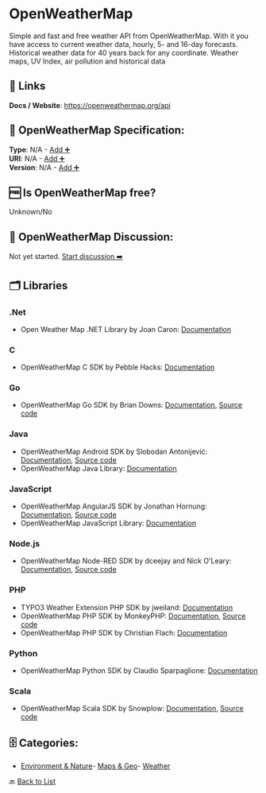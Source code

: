 # OpenWeatherMap

Simple and fast and free weather API from OpenWeatherMap. With it you have access to current weather data, hourly, 5- and 16-day forecasts. Historical weather data for 40 years back for any coordinate. Weather maps, UV Index, air pollution and historical data

##  🔗 Links
**Docs / Website**: https://openweathermap.org/api

## 🧬 OpenWeatherMap Specification:
**Type**: N/A - [Add ➕](https://github.com/apis-list/apis-list/edit/main/apis/openweathermap/openweathermap.yaml)  
**URI**: N/A - [Add ➕](https://github.com/apis-list/apis-list/edit/main/apis/openweathermap/openweathermap.yaml)  
**Version**: N/A - [Add ➕](https://github.com/apis-list/apis-list/edit/main/apis/openweathermap/openweathermap.yaml)

## 🆓 Is OpenWeatherMap free?
 Unknown/No 

## 💬 OpenWeatherMap Discussion:
Not yet started. [Start discussion ➡️](https://github.com/apis-list/apis-list/discussions/new)

## 🗂️ Libraries
### .Net
- Open Weather Map .NET Library by Joan Caron: [Documentation](https://github.com/joancaron/OpenWeatherMap-Api-Net)
### C
- OpenWeatherMap C SDK by Pebble Hacks: [Documentation](https://github.com/pebble-hacks/owm-weather)
### Go
- OpenWeatherMap Go SDK by Brian Downs: [Documentation](http://briandowns.github.io/openweathermap/), [Source code](https://github.com/briandowns/openweathermap)
### Java
- OpenWeatherMap Android SDK by Slobodan Antonijević: [Documentation](https://jitpack.io/#slobodanantonijevic/OpenWeatherMap-SDK), [Source code](https://github.com/slobodanantonijevic/OpenWeatherMap-SDK)
- OpenWeatherMap Java Library: [Documentation](https://github.com/migtavares/owmClient)
### JavaScript
- OpenWeatherMap AngularJS SDK by Jonathan Hornung: [Documentation](https://libraries.io/bower/angular-openweathermap-api-factory), [Source code](https://github.com/JohnnyTheTank/angular-openweathermap-api-factory)
- OpenWeatherMap JavaScript Library: [Documentation](http://weatherjs.com/)
### Node.js
- OpenWeatherMap Node-RED SDK by dceejay and Nick O'Leary: [Documentation](http://flows.nodered.org/node/node-red-node-openweathermap), [Source code](https://github.com/node-red/node-red-web-nodes/tree/master/openweathermap)
### PHP
- TYPO3 Weather Extension PHP SDK by jweiland: [Documentation](https://github.com/jweiland-net/weather2)
- OpenWeatherMap PHP SDK by MonkeyPHP: [Documentation](https://packagist.org/packages/monkeyphp/open-weather-map), [Source code](https://github.com/monkeyphp/open-weather-map)
- OpenWeatherMap PHP SDK by Christian Flach: [Documentation](https://github.com/cmfcmf/OpenWeatherMap-PHP-Api)
### Python
- OpenWeatherMap Python SDK by Claudio Sparpaglione: [Documentation](https://github.com/csparpa/pyowm)
### Scala
- OpenWeatherMap Scala SDK by Snowplow: [Documentation](http://snowplowanalytics.com/blog/2015/12/13/scala-weather-0.1.0-released/), [Source code](https://github.com/snowplow/scala-weather)


## 🗄️ Categories:
- [Environment & Nature](https://github.com/apis-list/apis-list#environment--nature-)- [Maps & Geo](https://github.com/apis-list/apis-list#maps--geo-)- [Weather](https://github.com/apis-list/apis-list#weather-)

🔙  [Back to List](https://github.com/apis-list/apis-list)
